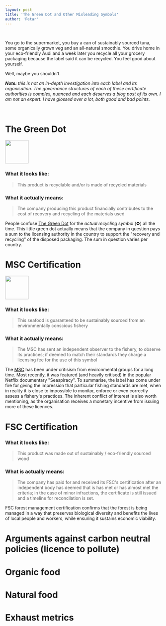 ```yaml
---
layout: post
title: 'The Green Dot and Other Misleading Symbols'
author: 'Petar'
---
```



<br/>

You go to the supermarket, you buy a can of sustainably sourced tuna, some organically grown veg and an all-natural smoothie.
You drive home in your eco-friendly Audi and a week later you recycle all your grocery packaging because the label said it can be recycled.
You feel good about yourself. 

Well, maybe you shouldn't.

***Note:** this is not an in-depth investigation into each label and its organisation. The governance structures of each of these certificate authorities is complex, nuanced and each deserves a blog post of its own. I am not an expert. I have glossed over a lot, both good and bad points.*

<br>

# The Green Dot  

<img src="https://upload.wikimedia.org/wikipedia/commons/1/12/The_Green_Dot.svg"  width="75"/>


### What it looks like: 
> This product is recyclable and/or is made of recycled materials

### What it actually means:
> The company producing this product financially contributes to the cost of recovery and recycling of the materials used

People confuse [The Green Dot](https://en.wikipedia.org/wiki/Green_Dot_(symbol)) for the *actual recycling symbol* (♻️) all the time. This little green dot actually means that the company in question pays a sum to the licensing authority in the country to support the "recovery and recycling" of the disposed packaging. The sum in question varies per country. 

# MSC Certification

<img src="https://upload.wikimedia.org/wikipedia/en/3/3e/MSC_ecolabel.png"  width="75"/>

### What it looks like: 
> This seafood is guaranteed to be sustainably sourced from an environmentally conscious fishery

### What it actually means:
> The MSC has sent an independent observer to the fishery, to observe its practices; if deemed to match their standards they charge a licensing fee for the use of this symbol

The [MSC](https://en.wikipedia.org/wiki/Marine_Stewardship_Council) has been under critisism from environmental groups for a long time. Most recently, it was featured (and heavily critised) in the popular Netflix documentary "Seaspiracy". To summarise, the label has come under fire for giving the impression that particular fishing standards are met, when in reality it is close to impossible to monitor, enforce or even correctly assess a fishery's practices. The inherent conflict of interest is also worth mentioning, as the organisation receives a monetary incentive from issuing more of these licences.

# FSC Certification

### What it looks like:
> This product was made out of sustainably / eco-friendly sourced wood

### What is actually means:
> The company has paid for and received its FSC's certification after an independent body has deemed that is has met or has almost met the criteria; in the case of minor infractions, the certificate is still issued and a timeline for reconcilation is set.

FSC forest management certification confirms that the forest is being managed in a way that preserves biological diversity and benefits the lives of local people and workers, while ensuring it sustains economic viability.

# Arguments against carbon neutral policies (licence to pollute)
# Organic food
# Natural food
# Exhaust metrics